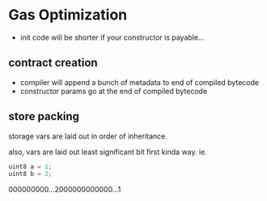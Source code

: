 # Gas Optimization

- init code will be shorter if your constructor is payable...

## contract creation

<init code> <runtime code> <constructor parameters>

- compiler will append a bunch of metadata to end of compiled bytecode
- constructor params go at the end of compiled bytecode

## store packing

storage vars are laid out in order of inheritance.

also, vars are laid out least significant bit first kinda way. ie.

```js
uint8 a = 1;
uint8 b = 2;
```

000000000...2000000000000...1
